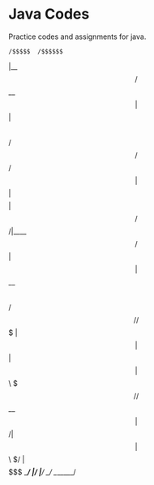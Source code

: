 # Java Codes
Practice codes and assignments for java.
 
    /$$$$$  /$$$$$$                     
   |__  $$ /$$__  $$                    
      | $$| $$  \ $$ /$$    /$$ /$$$$$$ 
      | $$| $$$$$$$$|  $$  /$$/|____  $$
 /$$  | $$| $$__  $$ \  $$/$$/  /$$$$$$$
| $$  | $$| $$  | $$  \  $$$/  /$$__  $$
|  $$$$$$/| $$  | $$   \  $/  |  $$$$$$$
 \______/ |__/  |__/    \_/    \_______/
                                        
                                        
                                        

                        
                                                                                                
                                                                                  
                                                                               
                                                                               
                                                                               
                                                                               
                                                                               
                                                                               
